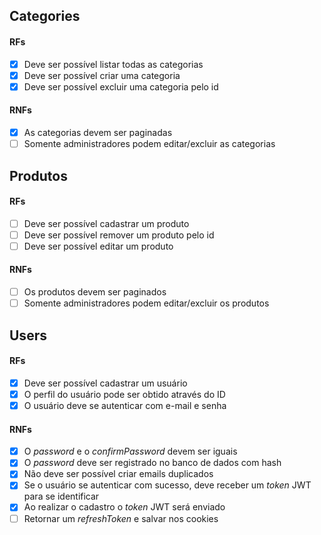 ## Categories

#### RFs

- [x] Deve ser possível listar todas as categorias
- [x] Deve ser possível criar uma categoria
- [x] Deve ser possível excluir uma categoria pelo id

#### RNFs

- [x] As categorias devem ser paginadas
- [ ] Somente administradores podem editar/excluir as categorias

## Produtos

#### RFs

- [ ] Deve ser possível cadastrar um produto
- [ ] Deve ser possível remover um produto pelo id
- [ ] Deve ser possível editar um produto

#### RNFs

- [ ] Os produtos devem ser paginados
- [ ] Somente administradores podem editar/excluir os produtos

## Users

#### RFs

- [x] Deve ser possível cadastrar um usuário
- [x] O perfil do usuário pode ser obtido através do ID
- [x] O usuário deve se autenticar com e-mail e senha

#### RNFs

- [x] O _password_ e o _confirmPassword_ devem ser iguais
- [x] O _password_ deve ser registrado no banco de dados com hash
- [x] Não deve ser possível criar emails duplicados
- [x] Se o usuário se autenticar com sucesso, deve receber um _token_ JWT para se identificar
- [x] Ao realizar o cadastro o _token_ JWT será enviado
- [ ] Retornar um _refreshToken_ e salvar nos cookies

